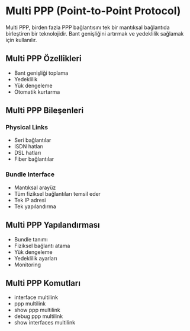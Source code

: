 # Multi PPP (Point-to-Point Protocol)

Multi PPP, birden fazla PPP bağlantısını tek bir mantıksal bağlantıda birleştiren bir teknolojidir. Bant genişliğini artırmak ve yedeklilik sağlamak için kullanılır.

## Multi PPP Özellikleri
- Bant genişliği toplama
- Yedeklilik
- Yük dengeleme
- Otomatik kurtarma

## Multi PPP Bileşenleri
### Physical Links
- Seri bağlantılar
- ISDN hatları
- DSL hatları
- Fiber bağlantılar

### Bundle Interface
- Mantıksal arayüz
- Tüm fiziksel bağlantıları temsil eder
- Tek IP adresi
- Tek yapılandırma

## Multi PPP Yapılandırması
- Bundle tanımı
- Fiziksel bağlantı atama
- Yük dengeleme
- Yedeklilik ayarları
- Monitoring

## Multi PPP Komutları
- interface multilink
- ppp multilink
- show ppp multilink
- debug ppp multilink
- show interfaces multilink 